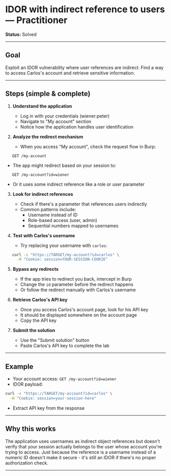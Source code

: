 # IDOR with indirect reference to users — Practitioner

**Status:** Solved

---

## Goal

Exploit an IDOR vulnerability where user references are indirect. Find a way to access Carlos's account and retrieve sensitive information.

---

## Steps (simple & complete)

1. **Understand the application**
   - Log in with your credentials (wiener:peter)
   - Navigate to "My account" section
   - Notice how the application handles user identification

2. **Analyze the redirect mechanism**
   - When you access "My account", check the request flow in Burp:
```
   GET /my-account
```
   - The app might redirect based on your session to:
```
   GET /my-account?id=wiener
```
   - Or it uses some indirect reference like a role or user parameter

3. **Look for indirect references**
   - Check if there's a parameter that references users indirectly
   - Common patterns include:
     - Username instead of ID
     - Role-based access (user, admin)
     - Sequential numbers mapped to usernames

4. **Test with Carlos's username**
   - Try replacing your username with `carlos`:
```bash
   curl -s "https://TARGET/my-account?id=carlos" \
     -H "Cookie: session=YOUR-SESSION-COOKIE"
```

5. **Bypass any redirects**
   - If the app tries to redirect you back, intercept in Burp
   - Change the `id` parameter before the redirect happens
   - Or follow the redirect manually with Carlos's username

6. **Retrieve Carlos's API key**
   - Once you access Carlos's account page, look for his API key
   - It should be displayed somewhere on the account page
   - Copy the API key

7. **Submit the solution**
   - Use the "Submit solution" button
   - Paste Carlos's API key to complete the lab

---

## Example

- Your account access: `GET /my-account?id=wiener`
- IDOR payload:
```bash
curl -s "https://TARGET/my-account?id=carlos" \
  -H "Cookie: session=your-session-here"
```
- Extract API key from the response

---

## Why this works

The application uses usernames as indirect object references but doesn't verify that your session actually belongs to the user whose account you're trying to access. Just because the reference is a username instead of a numeric ID doesn't make it secure - it's still an IDOR if there's no proper authorization check.

---


